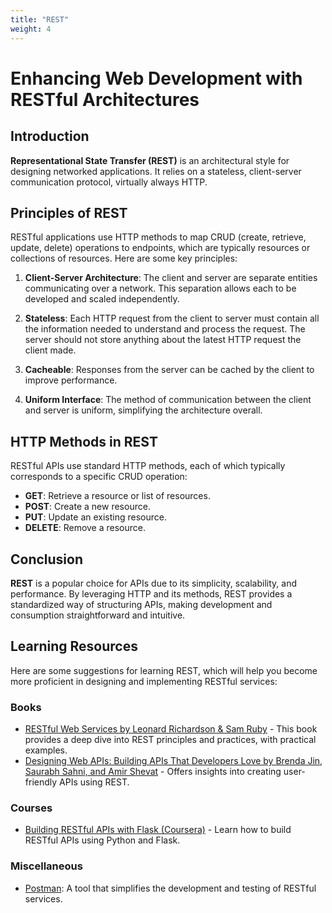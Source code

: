 ```yaml
---
title: "REST"
weight: 4
---
```

# Enhancing Web Development with RESTful Architectures

## Introduction

**Representational State Transfer (REST)** is an architectural style for designing networked applications. It relies on a stateless, client-server communication protocol, virtually always HTTP.

## Principles of REST

RESTful applications use HTTP methods to map CRUD (create, retrieve, update, delete) operations to endpoints, which are typically resources or collections of resources. Here are some key principles:

1. **Client-Server Architecture**: The client and server are separate entities communicating over a network. This separation allows each to be developed and scaled independently.

2. **Stateless**: Each HTTP request from the client to server must contain all the information needed to understand and process the request. The server should not store anything about the latest HTTP request the client made.

3. **Cacheable**: Responses from the server can be cached by the client to improve performance.

4. **Uniform Interface**: The method of communication between the client and server is uniform, simplifying the architecture overall.

## HTTP Methods in REST

RESTful APIs use standard HTTP methods, each of which typically corresponds to a specific CRUD operation:

- **GET**: Retrieve a resource or list of resources.
- **POST**: Create a new resource.
- **PUT**: Update an existing resource.
- **DELETE**: Remove a resource.

## Conclusion

**REST** is a popular choice for APIs due to its simplicity, scalability, and performance. By leveraging HTTP and its methods, REST provides a standardized way of structuring APIs, making development and consumption straightforward and intuitive.


## Learning Resources

Here are some suggestions for learning REST, which will help you become more proficient in designing and implementing RESTful services:

### Books

- [RESTful Web Services by Leonard Richardson & Sam Ruby](https://amazon.com/RESTful-Web-Services-Leonard-Richardson/dp/0596529260) - This book provides a deep dive into REST principles and practices, with practical examples.
- [Designing Web APIs: Building APIs That Developers Love by Brenda Jin, Saurabh Sahni, and Amir Shevat](https://www.amazon.com/Designing-Web-APIs-Building-Developers/dp/1492026921) - Offers insights into creating user-friendly APIs using REST.

### Courses

- [Building RESTful APIs with Flask (Coursera)](https://www.coursera.org/lecture/applications-development-microservices-serverless-openshift/creating-rest-apis-E0Ob5?utm_medium=sem&utm_source=gg&utm_campaign=B2C_EMEA__coursera_FTCOF_career-academy_pmax-multiple-audiences-country-multi&campaignid=20858198824&adgroupid=&device=c&keyword=&matchtype=&network=x&devicemodel=&adposition=&creativeid=&hide_mobile_promo&gad_source=1&gclid=Cj0KCQjw2uiwBhCXARIsACMvIU2zj-dxdyRrV353qdipqmzXkodO2LbKMY1sgr1nj23CPSnMYmTzt48aAj0REALw_wcB) - Learn how to build RESTful APIs using Python and Flask.

### Miscellaneous

- [Postman](https://quickstarts.postman.com/): A tool that simplifies the development and testing of RESTful services.

